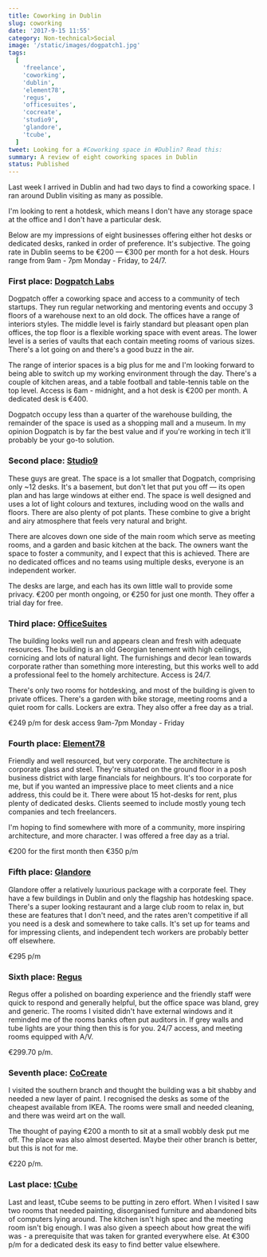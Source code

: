 ```yaml
---
title: Coworking in Dublin
slug: coworking
date: '2017-9-15 11:55'
category: Non-technical>Social
image: '/static/images/dogpatch1.jpg'
tags:
  [
    'freelance',
    'coworking',
    'dublin',
    'element78',
    'regus',
    'officesuites',
    'cocreate',
    'studio9',
    'glandore',
    'tcube',
  ]
tweet: Looking for a #Coworking space in #Dublin? Read this:
summary: A review of eight coworking spaces in Dublin
status: Published
---
```


Last week I arrived in Dublin and had two days to find a coworking space. I ran around Dublin visiting as many as possible.

I'm looking to rent a hotdesk, which means I don't have any storage space at the office and I don't have a particular desk.

Below are my impressions of eight businesses offering either hot desks or dedicated desks, ranked in order of preference. It's subjective. The going rate in Dublin seems to be €200 — €300 per month for a hot desk. Hours range from 9am - 7pm Monday - Friday, to 24/7.

### First place: [Dogpatch Labs](http://dogpatchlabs.com/)

Dogpatch offer a coworking space and access to a community of tech startups. They run regular networking and mentoring events and occupy 3 floors of a warehouse next to an old dock. The offices have a range of interiors styles. The middle level is fairly standard but pleasant open plan offices, the top floor is a flexible working space with event areas. The lower level is a series of vaults that each contain meeting rooms of various sizes. There's a lot going on and there's a good buzz in the air.

The range of interior spaces is a big plus for me and I'm looking forward to being able to switch up my working environment through the day. There's a couple of kitchen areas, and a table football and table-tennis table on the top level. Access is 6am - midnight, and a hot desk is €200 per month. A dedicated desk is €400.

Dogpatch occupy less than a quarter of the warehouse building, the remainder of the space is used as a shopping mall and a museum. In my opinion Dogpatch is by far the best value and if you're working in tech it'll probably be your go-to solution.

### Second place: [Studio9](http://studio9.ie/?page_id=223)

These guys are great. The space is a lot smaller that Dogpatch, comprising only ~12 desks. It's a basement, but don't let that put you off — its open plan and has large windows at either end. The space is well designed and uses a lot of light colours and textures, including wood on the walls and floors. There are also plenty of pot plants. These combine to give a bright and airy atmosphere that feels very natural and bright.

There are alcoves down one side of the main room which serve as meeting rooms, and a garden and basic kitchen at the back. The owners want the space to foster a community, and I expect that this is achieved. There are no dedicated offices and no teams using multiple desks, everyone is an independent worker.

The desks are large, and each has its own little wall to provide some privacy. €200 per month ongoing, or €250 for just one month. They offer a trial day for free.

### Third place: [OfficeSuites](http://www.officesuites.ie/locations/20-harcourt-street/)

The building looks well run and appears clean and fresh with adequate resources. The building is an old Georgian tenement with high ceilings, cornicing and lots of natural light. The furnishings and decor lean towards corporate rather than something more interesting, but this works well to add a professional feel to the homely architecture. Access is 24/7.

There's only two rooms for hotdesking, and most of the building is given to private offices. There's a garden with bike storage, meeting rooms and a quiet room for calls. Lockers are extra. They also offer a free day as a trial.

€249 p/m for desk access 9am-7pm Monday - Friday

### Fourth place: [Element78](https://www.element78.co/)

Friendly and well resourced, but very corporate. The architecture is corporate glass and steel. They're situated on the ground floor in a posh business district with large financials for neighbours. It's too corporate for me, but if you wanted an impressive place to meet clients and a nice address, this could be it. There were about 15 hot-desks for rent, plus plenty of dedicated desks. Clients seemed to include mostly young tech companies and tech freelancers.

I'm hoping to find somewhere with more of a community, more inspiring architecture, and more character. I was offered a free day as a trial.

€200 for the first month then €350 p/m

### Fifth place: [Glandore](https://glandore.co/flexible-workspace.aspx#Hot-Desk)

Glandore offer a relatively luxurious package with a corporate feel. They have a few buildings in Dublin and only the flagship has hotdesking space. There's a super looking restaurant and a large club room to relax in, but these are features that I don't need, and the rates aren't competitive if all you need is a desk and somewhere to take calls. It's set up for teams and for impressing clients, and independent tech workers are probably better off elsewhere.

€295 p/m

### Sixth place: [Regus](https://www.regus.ie/office-space/ireland/dublin/dublin-4-ballsbridge)

Regus offer a polished on boarding experience and the friendly staff were quick to respond and generally helpful, but the office space was bland, grey and generic. The rooms I visited didn't have external windows and it reminded me of the rooms banks often put auditors in. If grey walls and tube lights are your thing then this is for you. 24/7 access, and meeting rooms equipped with A/V.

€299.70 p/m.

### Seventh place: [CoCreate](http://www.cocreate.ie/)

I visited the southern branch and thought the building was a bit shabby and needed a new layer of paint. I recognised the desks as some of the cheapest available from IKEA. The rooms were small and needed cleaning, and there was weird art on the wall.

The thought of paying €200 a month to sit at a small wobbly desk put me off. The place was also almost deserted. Maybe their other branch is better, but this is not for me.

€220 p/m.

### Last place: [tCube](http://tcubedublin.com/tcube/index.html)

Last and least, tCube seems to be putting in zero effort. When I visited I saw two rooms that needed painting, disorganised furniture and abandoned bits of computers lying around. The kitchen isn't high spec and the meeting room isn't big enough. I was also given a speech about how great the wifi was - a prerequisite that was taken for granted everywhere else. At €300 p/m for a dedicated desk its easy to find better value elsewhere.

